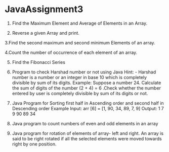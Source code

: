 # JavaAssignment3
1.    Find the Maximum Element and Average of Elements in an Array.

2.    Reverse a given Array and print.

3.Find the second maximum and second minimum Elements of an array.

4.Count the number of occurrence of each element of an array.

5.    Find the Fibonacci Series


6.    Program to check Harshad number or not using Java
Hint: - Harshad number is a number or an integer in base 10 which is completely divisible by sum of its digits.
Example: Suppose a number 24. Calculate the sum of digits of the number   (2 + 4) = 6 .Check whether the number entered by user is completely divisible by    sum of its digits or not.



7.    Java Program for Sorting first half in Ascending order and second half in Descending order
Example
Input: arr [6] = [1, 90, 34, 89, 7, 9]
Output: 1 7 9 90 89 34



8.    Java program to count numbers of even and odd elements in an array


9.    Java program for rotation of elements of array- left and right. An array is said to be right rotated if all the selected elements were moved towards right by one position.
